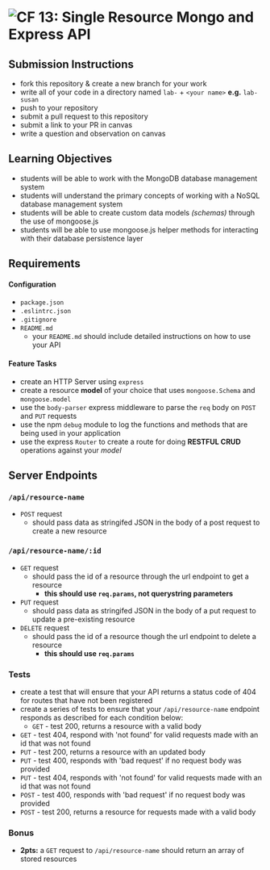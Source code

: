 ![CF](https://camo.githubusercontent.com/70edab54bba80edb7493cad3135e9606781cbb6b/687474703a2f2f692e696d6775722e636f6d2f377635415363382e706e67) 13: Single Resource Mongo and Express API
===

## Submission Instructions
  * fork this repository & create a new branch for your work
  * write all of your code in a directory named `lab-` + `<your name>` **e.g.** `lab-susan`
  * push to your repository
  * submit a pull request to this repository
  * submit a link to your PR in canvas
  * write a question and observation on canvas

## Learning Objectives  
* students will be able to work with the MongoDB database management system
* students will understand the primary concepts of working with a NoSQL database management system
* students will be able to create custom data models *(schemas)* through the use of mongoose.js
* students will be able to use mongoose.js helper methods for interacting with their database persistence layer

## Requirements
#### Configuration
* `package.json`
* `.eslintrc.json`
* `.gitignore`
* `README.md`
  * your `README.md` should include detailed instructions on how to use your API

#### Feature Tasks
* create an HTTP Server using `express`
* create a resource **model** of your choice that uses `mongoose.Schema` and `mongoose.model`
* use the `body-parser` express middleware to parse the `req` body on `POST` and `PUT` requests
* use the npm `debug` module to log the functions and methods that are being used in your application
* use the express `Router` to create a route for doing **RESTFUL CRUD** operations against your _model_

## Server Endpoints
### `/api/resource-name`
* `POST` request
  * should pass data as stringifed JSON in the body of a post request to create a new resource

### `/api/resource-name/:id`
* `GET` request
  * should pass the id of a resource through the url endpoint to get a resource
    * **this should use `req.params`, not querystring parameters**
* `PUT` request
  * should pass data as stringifed JSON in the body of a put request to update a pre-existing resource
* `DELETE` request
  * should pass the id of a resource though the url endpoint to delete a resource
    * **this should use `req.params`**

### Tests
* create a test that will ensure that your API returns a status code of 404 for routes that have not been registered
* create a series of tests to ensure that your `/api/resource-name` endpoint responds as described for each condition below:
  * `GET` - test 200, returns a resource with a valid body
 * `GET` - test 404, respond with 'not found' for valid requests made with an id that was not found
 * `PUT` - test 200, returns a resource with an updated body
 * `PUT` - test 400, responds with 'bad request' if no request body was provided
 * `PUT` - test 404, responds with 'not found' for valid requests made with an id that was not found
 * `POST` - test 400, responds with 'bad request' if no request body was provided
 * `POST` - test 200, returns a resource for requests made with a valid body

### Bonus
* **2pts:** a `GET` request to `/api/resource-name` should return an array of stored resources
